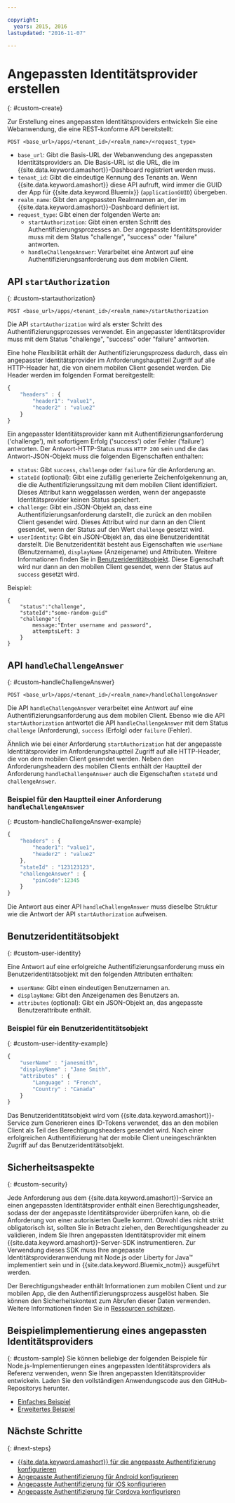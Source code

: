 ```yaml
---

copyright:
  years: 2015, 2016
lastupdated: "2016-11-07"

---
```


# Angepassten Identitätsprovider erstellen
{: #custom-create}


Zur Erstellung eines angepassten Identitätsproviders entwickeln Sie eine Webanwendung, die eine REST-konforme API bereitstellt:

`POST <base_url>/apps/<tenant_id>/<realm_name>/<request_type>`

* `base_url`: Gibt die Basis-URL der Webanwendung des angepassten Identitätsproviders an. Die Basis-URL ist die URL, die im {{site.data.keyword.amashort}}-Dashboard registriert werden muss.
* `tenant_id`: Gibt die eindeutige Kennung des Tenants an. Wenn {{site.data.keyword.amashort}} diese API aufruft, wird immer die GUID der App für {{site.data.keyword.Bluemix}} (`applicationGUID`) übergeben.
* `realm_name`: Gibt den angepassten Realmnamen an, der im {{site.data.keyword.amashort}}-Dashboard definiert ist.
* `request_type`: Gibt einen der folgenden Werte an:
	* `startAuthorization`: Gibt einen ersten Schritt des Authentifizierungsprozesses an. Der angepasste Identitätsprovider muss mit dem Status "challenge", "success" oder "failure" antworten.
	* `handleChallengeAnswer`: Verarbeitet eine Antwort auf eine Authentifizierungsanforderung aus dem mobilen Client.

## API `startAuthorization`
{: #custom-startauthorization}

`POST <base_url>/apps/<tenant_id>/<realm_name>/startAuthorization`

Die API `startAuthorization` wird als erster Schritt des Authentifizierungsprozesses verwendet. Ein angepasster Identitätsprovider muss mit dem Status "challenge", "success" oder "failure" antworten.

Eine hohe Flexibilität erhält der Authentifizierungsprozess dadurch, dass ein angepasster Identitätsprovider im Anforderungshauptteil Zugriff auf alle HTTP-Header hat, die von einem mobilen Client gesendet werden. Die Header werden im folgenden Format bereitgestellt:

```JavaScript
{
    "headers" : {
    	"header1": "value1",  
    	"header2" : "value2"
    }
}
```

Ein angepasster Identitätsprovider kann mit Authentifizierungsanforderung ('challenge'), mit sofortigem Erfolg ('success') oder Fehler ('failure') antworten. Der Antwort-HTTP-Status muss `HTTP 200` sein und die das Antwort-JSON-Objekt muss die folgenden Eigenschaften enthalten:

* `status`: Gibt `success`, `challenge` oder `failure` für die Anforderung an.
* `stateId` (optional): Gibt eine zufällig generierte Zeichenfolgekennung an, die die Authentifizierungssitzung mit dem mobilen Client identifiziert. Dieses Attribut kann weggelassen werden, wenn der angepasste Identitätsprovider keinen Status speichert.
* `challenge`: Gibt ein JSON-Objekt an, dass eine Authentifizierungsanforderung darstellt, die zurück an den mobilen Client gesendet wird. Dieses Attribut wird nur dann an den Client gesendet, wenn der Status auf den Wert `challenge` gesetzt wird.
* `userIdentity`: Gibt ein JSON-Objekt an, das eine Benutzeridentität darstellt.  Die Benutzeridentität besteht aus Eigenschaften wie `userName` (Benutzername), `displayName` (Anzeigename) und Attributen.  Weitere Informationen finden Sie in [Benutzeridentitätsobjekt](#custom-user-identity). Diese Eigenschaft wird nur dann an den mobilen Client gesendet, wenn der Status auf `success` gesetzt wird.

Beispiel:

```
{
	"status":"challenge",
	"stateId":"some-random-guid"
	"challenge":{
		message:"Enter username and password",
		attemptsLeft: 3
	}
}
```

## API `handleChallengeAnswer`
{: #custom-handleChallengeAnswer}

`POST <base_url>/apps/<tenant_id>/<realm_name>/handleChallengeAnswer`

Die API `handleChallengeAnswer` verarbeitet eine Antwort auf eine Authentifizierungsanforderung aus dem mobilen Client. Ebenso wie die API `startAuthorization` antwortet die API `handleChallengeAnswer` mit dem Status `challenge` (Anforderung), `success` (Erfolg) oder `failure` (Fehler).

Ähnlich wie bei einer Anforderung `startAuthorization` hat der angepasste Identitätsprovider im Anforderungshauptteil Zugriff auf alle HTTP-Header, die von dem mobilen Client gesendet werden. Neben den Anforderungsheadern des mobilen Clients enthält der Hauptteil der Anforderung `handleChallengeAnswer` auch die Eigenschaften `stateId` und `challengeAnswer`.

### Beispiel für den Hauptteil einer Anforderung `handleChallengeAnswer`
{: #custom-handleChallengeAnswer-example}

```JavaScript
{
    "headers" : {
    	"header1": "value1",  
    	"header2" : "value2"
	},
    "stateId" : "123123123",
    "challengeAnswer" : {
    	"pinCode":12345
 	}
}
```

Die Antwort aus einer API `handleChallengeAnswer` muss dieselbe Struktur wie die Antwort der API `startAuthorization` aufweisen.

## Benutzeridentitätsobjekt
{: #custom-user-identity}

Eine Antwort auf eine erfolgreiche Authentifizierungsanforderung muss ein Benutzeridentitätsobjekt mit den folgenden Attributen enthalten:
* `userName`: Gibt einen eindeutigen Benutzernamen an.
* `displayName`: Gibt den Anzeigenamen des Benutzers an.
* `attributes` (optional): Gibt ein JSON-Objekt an, das angepasste Benutzerattribute enthält.

### Beispiel für ein Benutzeridentitätsobjekt
{: #custom-user-identity-example}
```JavaScript
{
    "userName" : "janesmith",
    "displayName" : "Jane Smith",
    "attributes" : {
        "Language" : "French",
        "Country" : "Canada"
    }
}
```

Das Benutzeridentitätsobjekt wird vom {{site.data.keyword.amashort}}-Service zum Generieren eines ID-Tokens verwendet, das an den mobilen Client als Teil des Berechtigungsheaders gesendet wird. Nach einer erfolgreichen Authentifizierung hat der mobile Client uneingeschränkten Zugriff auf das Benutzeridentitätsobjekt.

## Sicherheitsaspekte
{: #custom-security}

Jede Anforderung aus dem {{site.data.keyword.amashort}}-Service an einen angepassten Identitätsprovider enthält einen Berechtigungsheader, sodass der der angepasste Identitätsprovider überprüfen kann, ob die Anforderung von einer autorisierten Quelle kommt. Obwohl dies nicht strikt obligatorisch ist, sollten Sie in Betracht ziehen, den Berechtigungsheader zu validieren, indem Sie Ihren angepassten Identitätsprovider mit einem {{site.data.keyword.amashort}}-Server-SDK instrumentieren. Zur Verwendung dieses SDK muss Ihre angepasste Identitätsprovideranwendung mit Node.js oder Liberty for Java&trade; implementiert sein und in {{site.data.keyword.Bluemix_notm}} ausgeführt werden.

Der Berechtigungsheader enthält Informationen zum mobilen Client und zur mobilen App, die den Authentifizierungsprozess ausgelöst haben. Sie können den Sicherheitskontext zum Abrufen dieser Daten verwenden. Weitere Informationen finden Sie in [Ressourcen schützen](protecting-resources.html).

## Beispielimplementierung eines angepassten Identitätsproviders
{: #custom-sample}
Sie können beliebige der folgenden Beispiele für Node.js-Implementierungen eines angepassten Identitätsproviders als Referenz verwenden, wenn Sie Ihren angepassten Identitätsprovider entwickeln. Laden Sie den vollständigen Anwendungscode aus den GitHub-Repositorys herunter.

* [Einfaches Beispiel](https://github.com/ibm-bluemix-mobile-services/bms-mca-custom-identity-provider-sample)
* [Erweitertes Beispiel](https://github.com/ibm-bluemix-mobile-services/bms-mca-custom-identity-provider-with-user-management)

<!---
 ### JSON structure (simple sample)
{: #custom-sample-json}
This implementation assumes that the supplied authentication challenge answer is a JSON object with the following structure:

```
{
 	username: "my.username",
 	password: "my.password"
 }
 ```

### Custom identity provider sample code (simple sample)
{: #custom-sample-code}
```JavaScript
var express = require('express');
var cfenv = require('cfenv');
var log4js = require('log4js');
var jsonParser = require('body-parser').json();

// Using hardcoded user repository
var userRepository = {
	"john.lennon":      { password: "12345", displayName:"John Lennon", dob:"October 9, 1940"},
	"paul.mccartney":   { password: "67890", displayName:"Paul McCartney", dob:"June 18, 1942"},
	"ringo.starr":      { password: "abcde", displayName:"Ringo Starr", dob: "July 7, 1940"},
	"george.harrison":  { password: "fghij", displayName: "George Harrison", dob:"Feburary 25, 1943"}
}

var app = express();
var logger = log4js.getLogger("CustomIdentityProviderApp");
logger.info("Starting up");

app.post('/apps/:tenantId/:realmName/startAuthorization', jsonParser, function(req, res){
	var tenantId = req.params.tenantId;
	var realmName = req.params.realmName;
	var headers = req.body.headers;

	logger.debug("startAuthorization", tenantId, realmName, headers);

	var responseJson = {
		status: "challenge",
		challenge: {
			text: "Enter username and password"
		}
	};

	res.status(200).json(responseJson);
});

app.post('/apps/:tenantId/:realmName/handleChallengeAnswer', jsonParser, function(req, res){
	var tenantId = req.params.tenantId;
	var realmName = req.params.realmName;
	var challengeAnswer = req.body.challengeAnswer;


	logger.debug("handleChallengeAnswer", tenantId, realmName, challengeAnswer);

	var username = req.body.challengeAnswer["username"];
	var password = req.body.challengeAnswer["password"];

	var userObject = userRepository[username];

	var responseJson = { status: "failure" };

	if (userObject && userObject.password == password ){
		logger.debug("Login success for userId ::", username);
		responseJson.status = "success";
		responseJson.userIdentity = {
			userName: username,
			displayName: userObject.displayName,
			attributes: {
				dob: userObject.dob
			}
		}
	} else {
		logger.debug("Login failure for userId ::", username);
	}

	res.status(200).json(responseJson);
});

app.use(function(req, res, next){
	res.status(404).send("This is not the URL you're looking for");
});

var server = app.listen(cfenv.getAppEnv().port, function () {
	var host = server.address().address;
	var port = server.address().port;
	logger.info('Server listening at %s:%s', host, port);
});
```
--->

## Nächste Schritte
{: #next-steps}
* [{{site.data.keyword.amashort}} für die angepasste Authentifizierung konfigurieren](custom-auth-config-mca.html)
* [Angepasste Authentifizierung für Android konfigurieren](custom-auth-android.html)
* [Angepasste Authentifizierung für iOS konfigurieren](custom-auth-ios.html)
* [Angepasste Authentifizierung für Cordova konfigurieren](custom-auth-cordova.html)
